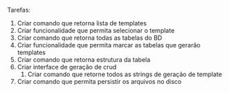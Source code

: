 Tarefas:
1. Criar comando que retorna lista de templates
2. Criar funcionalidade que permita selecionar o template
3. Criar comando que retorna todas as tabelas do BD
4. Criar funcionalidade que permita marcar as tabelas que gerarão templates
5. Criar comando que retorna estrutura da tabela
6. Criar interface de geração de crud
   1. Criar comando que retorne todos as strings de geração de template
7. Criar comando que permita persistir os arquivos no disco
